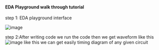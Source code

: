 #### EDA Playground walk through tutorial

step 1: EDA playground interface

![image](https://github.com/Aftab-affu/intern_6w/assets/93983242/42bdf687-acdd-411c-ba88-47c3e9fec0ff)

step 2:After writing code we run the code then we get waveform like this 
![image](https://github.com/Aftab-affu/intern_6w/assets/93983242/ce2ed88e-1fd4-43ab-b134-45ac59f25895)
like this we can get easily timing diagram of any given circuit 
